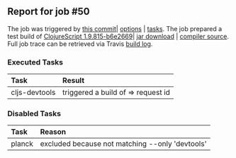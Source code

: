 ## Report for job #50

The job was triggered by [this commit](https://github.com/cljs-oss/canary/commit/98c599d07404bb410c3636db2223ac4ead42dfb4)| [options](options.edn) | [tasks](tasks.edn).
The job prepared a test build of [ClojureScript 1.9.815-b6e2669](https://github.com/cljs-oss/canary/releases/tag/r1.9.815-b6e2669)| [jar download](https://github.com/cljs-oss/canary/releases/download/r1.9.815-b6e2669/clojurescript-1.9.815-b6e2669.jar) | [compiler source](https://github.com/darwin/clojurescript/commit/b6e2669ca198c1a6e0f9b399e6487d1e57646f25).
Full job trace can be retrieved via Travis [build log](https://travis-ci.org/cljs-oss/canary/builds/254263474).

### Executed Tasks
| Task | Result |
| :--- | :--- |
| cljs-devtools | triggered a build of  => request id  |

### Disabled Tasks
| Task | Reason |
| :--- | :--- |
| planck | excluded because not matching --only 'devtools' |